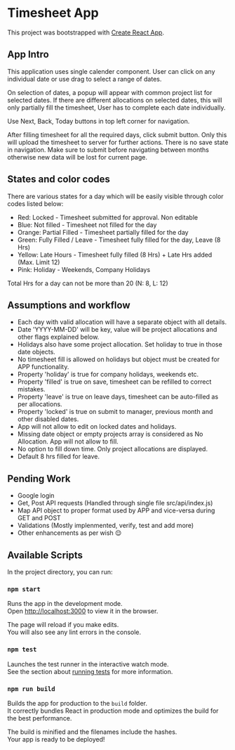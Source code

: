 # Timesheet App

This project was bootstrapped with [Create React App](https://github.com/facebook/create-react-app).

## App Intro

This application uses single calender component. User can click on any individual date or use drag to select a range of dates.

On selection of dates, a popup will appear with common project list for selected dates. If there are different allocations on selected dates, this will only partially fill the timesheet, User has to complete each date individually.

Use Next, Back, Today buttons in top left corner for navigation.

After filling timesheet for all the required days, click submit button. Only this will upload the timesheet to server for further actions. There is no save state in navigation. Make sure to submit before navigating between months otherwise new data will be lost for current page.

## States and color codes

There are various states for a day which will be easily visible through color codes listed below:

- Red: Locked - Timesheet submitted for approval. Non editable
- Blue: Not filled - Timesheet not filled for the day
- Orange: Partial Filled - Timesheet partially filled for the day
- Green: Fully Filled / Leave - Timesheet fully filled for the day, Leave (8 Hrs)
- Yellow: Late Hours - Timesheet fully filled (8 Hrs) + Late Hrs added (Max. Limit 12)
- Pink: Holiday - Weekends, Company Holidays

Total Hrs for a day can not be more than 20 (N: 8, L: 12)

## Assumptions and workflow
- Each day with valid allocation will have a separate object with all details.
- Date 'YYYY-MM-DD' will be key, value will be project allocations and other flags explained below.
- Holidays also have some project allocation. Set holiday to true in those date objects.
- No timesheet fill is allowed on holidays but object must be created for APP functionality.
- Property 'holiday' is true for company holidays, weekends etc.
- Property 'filled' is true on save, timesheet can be refilled to correct mistakes.
- Property 'leave' is true on leave days, timesheet can be auto-filled as per allocations.
- Property 'locked' is true on submit to manager, previous month and other disabled dates. 
- App will not allow to edit on locked dates and holidays.
- Missing date object or empty projects array is considered as No Allocation. App will not allow to fill.
- No option to fill down time. Only project allocations are displayed.
- Default 8 hrs filled for leave. 

## Pending Work
- Google login
- Get, Post API requests (Handled through single file src/api/index.js)
- Map API object to proper format used by APP and vice-versa during GET and POST
- Validations (Mostly implenmented, verify, test and add more)
- Other enhancements as per wish :relieved:

## Available Scripts

In the project directory, you can run:

### `npm start`

Runs the app in the development mode.<br>
Open [http://localhost:3000](http://localhost:3000) to view it in the browser.

The page will reload if you make edits.<br>
You will also see any lint errors in the console.

### `npm test`

Launches the test runner in the interactive watch mode.<br>
See the section about [running tests](https://facebook.github.io/create-react-app/docs/running-tests) for more information.

### `npm run build`

Builds the app for production to the `build` folder.<br>
It correctly bundles React in production mode and optimizes the build for the best performance.

The build is minified and the filenames include the hashes.<br>
Your app is ready to be deployed!